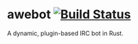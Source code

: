 # awebot [![Build Status](https://travis-ci.org/aaronweiss74/awebot.svg?branch=master)](https://travis-ci.org/aaronweiss74/awebot) #
A dynamic, plugin-based IRC bot in Rust.
